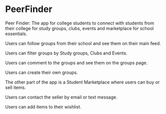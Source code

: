 # PeerFinder
Peer Finder: The app for college students to connect with students from their college for study groups, clubs, events and marketplace for school essentials.

Users can follow groups from their school and see them on their main feed.

Users can filter groups by Study groups, Clubs and Events.

Users can comment to the groups and see them on the groups page.

Users can create their own groups.

The other part of the app is a Student Marketplace where users can buy or sell items.

Users can contact the seller by email or text message.

Users can add items to their wishlist.
